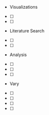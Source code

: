 - Visualizations
 - [ ] 
 - [ ] 
- Literature Search 
 - [ ] 
 - [ ] 
- Analysis 
 - [ ] 
 - [ ] 
 - [ ] 
 - Vary
  - [ ] 
  - [ ] 
  - [ ] 
  - [ ] 
